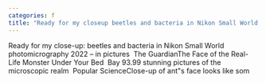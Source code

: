 ```yaml
---
categories: f
title: "Ready for my closeup beetles and bacteria in Nikon Small World photomicrography 2022 – in pictures  The Guardian"
---
```

Ready for my close-up: beetles and bacteria in Nikon Small World photomicrography 2022 – in pictures&nbsp;&nbsp;The GuardianThe Face of the Real-Life Monster Under Your Bed&nbsp;&nbsp;Bay 93.99 stunning pictures of the microscopic realm&nbsp;&nbsp;Popular ScienceClose-up of ant"s face looks like som